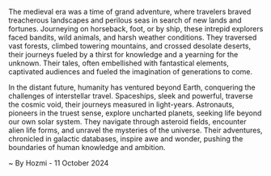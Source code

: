 
The medieval era was a time of grand adventure, where travelers braved treacherous landscapes and perilous seas in search of new lands and fortunes. Journeying on horseback, foot, or by ship, these intrepid explorers faced bandits, wild animals, and harsh weather conditions. They traversed vast forests, climbed towering mountains, and crossed desolate deserts, their journeys fueled by a thirst for knowledge and a yearning for the unknown. Their tales, often embellished with fantastical elements, captivated audiences and fueled the imagination of generations to come.

In the distant future, humanity has ventured beyond Earth, conquering the challenges of interstellar travel. Spaceships, sleek and powerful, traverse the cosmic void, their journeys measured in light-years. Astronauts, pioneers in the truest sense, explore uncharted planets, seeking life beyond our own solar system. They navigate through asteroid fields, encounter alien life forms, and unravel the mysteries of the universe. Their adventures, chronicled in galactic databases, inspire awe and wonder, pushing the boundaries of human knowledge and ambition. 

~ By Hozmi - 11 October 2024
